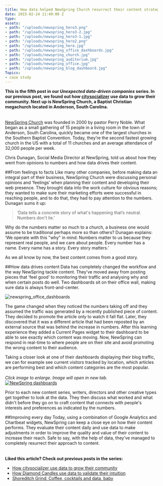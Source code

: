 ```yaml
---
title: How data helped NewSpring Church resurrect their content strategy
date: 2015-02-24 11:49:00 Z
type: 
assets:
- path: "/uploads/newspring_hero3.png"
- path: "/uploads/newspring_hero3-2.jpg"
- path: "/uploads/newspring_hero3-1.jpg"
- path: "/uploads/newspring_hero2.png"
- path: "/uploads/newspring_hero.jpg"
- path: "/uploads/newspring_office_dashboards.jpg"
- path: "/uploads/newspring_church.jpg"
- path: "/uploads/newspring_auditorium.jpg"
- path: "/uploads/newspring_office.jpg"
- path: "/uploads/newspring_blog_dashboard.jpg"
Topics:
- case study
---
```


**This is the fifth post in our *Unexpected data-driven companies* series. In our previous post, we found out how [citysocializer](https://www.geckoboard.com/blog/how-citysocializer-use-data-to-grow-their-community/) use data to grow their community. Next up is NewSpring Church, a Baptist Christian megachurch located in Anderson, South Carolina.** 
<br>
<br>
<br>
[NewSpring Church](https://newspring.cc/) was founded in 2000 by pastor Perry Noble. What began as a small gathering of 15 people in a living room in the town of Anderson, South Carolina, quickly became one of the largest churches in the Southern Baptist Convention. Today, they’re the second fastest growing church in the US with a total of 11 churches and an average attendance of 32,000 people per week.

Chris Dunagan, Social Media Director at NewSpring, told us about how they went from opinions to numbers and how data drives their content.


##From feelings to facts
Like many other companies, before making data an integral part of their business, NewSpring Church were discussing personal opinions and ‘feelings’ when planning their content and developing their web presence. They brought data into the work culture for obvious reasons; they wanted to make sure their marketing efforts were successful in reaching people, and to do that, they had to pay attention to the numbers. Dunagan sums it up: 

>‘Data tells a concrete story of what's happening that’s neutral. Numbers don't lie.’ 

Why do the numbers matter so much to a church, a business one would assume to be traditional perhaps more so than others? Dunagan explains: ‘We operate with this "why" in mind: Numbers matter to us because they represent real people, and we care about people. Every number has a name. Every name has a story. Every story matters.’ 

As we all know by now, the best content comes from a good story.  

##How data drives content
Data has completely changed the workflow and the way NewSpring tackle content. They’ve moved away from posting pieces that ‘feel good’ to monitoring their traffic and analysing why and when certain posts do well. 
Two dashboards sit on their office wall, making sure data is always front-and-center.

![newspring_office_dashboards](/uploads/newspring_office_dashboards.jpg)

The game changed when they noticed the numbers taking off and they assumed the traffic was generated by a recently published piece of content. They decided to promote the article only to watch it fall flat. Later, they discovered that it was a different article that had been reposted by an external source that was behind the increase in numbers. After this learning experience they added a Current Pages widget to their dashboard to be able to see exactly which content was moving. Now, NewSpring can respond in real-time to where people are on their site and avoid promoting the wrong content to their audience.

Taking a closer look at one of their dashboards displaying their blog traffic, we can for example see current visitors tracked by location, which articles are performing best and which content categories are the most popular.
<br>
<br>
*Click image to enlarge. Image will open in new tab.*
<a  href="/uploads/newspring_blog_dashboard.jpg" target="_blank">
    <img src="/uploads/newspring_blog_dashboard.jpg" alt="NewSpring dashboards">
</a>

Prior to each new content series, writers, directors and other creative types get together to look at the data. They then discuss what worked and what didn't before they go on to craft content that connects with people's interests and preferences as indicated by the numbers.

##Improving every day
Today, using a combination of Google Analytics and Chartbeat widgets, NewSpring can keep a close eye on how their content performs. They evaluate their content daily and use data to make adjustments in order to improve the quality and value of their content to increase their reach. Safe to say, with the help of data, they’ve managed to completely resurrect their approach to content. 
<br>
<br>
<br>
**Liked this article? Check out previous posts in the series:**
- [How citysocializer use data to grow their community](https://www.geckoboard.com/blog/how-citysocializer-use-data-to-grow-their-community/)
- [How Diamond Candles use data to validate their intuition](https://www.geckoboard.com/blog/how-diamond-candles-use-data-to-validate-their-intuition/)
- [Shoreditch Grind: Coffee, cocktails and data, baby](https://www.geckoboard.com/blog/shoreditch-grind-coffee-cocktails-and-data-baby/)
